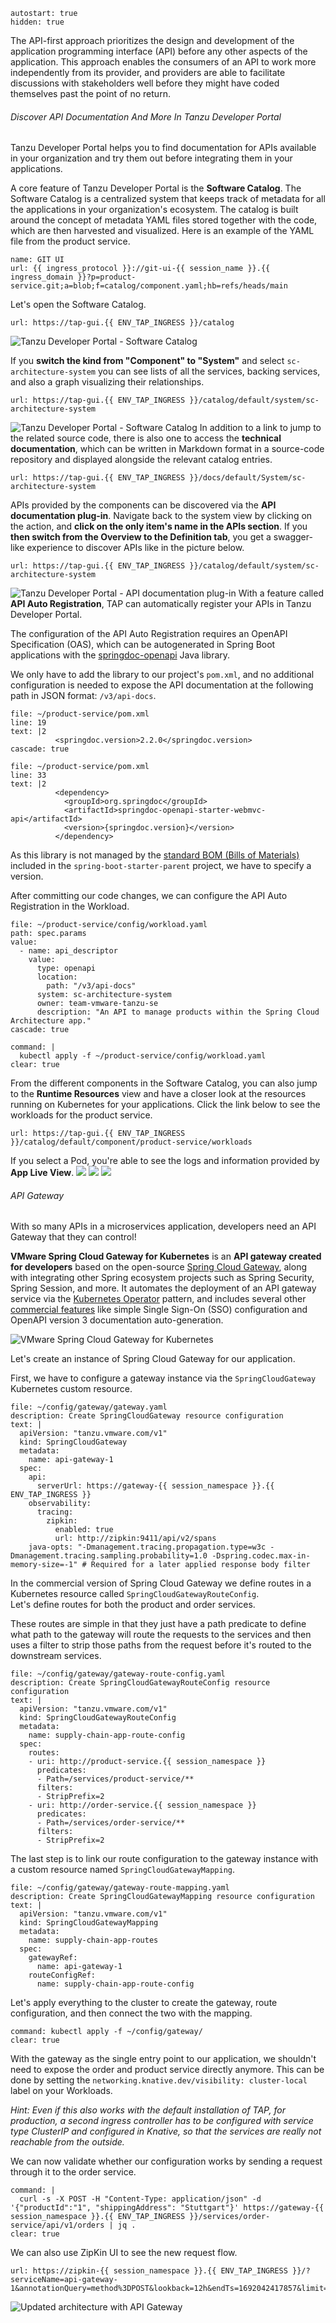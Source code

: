```terminal:interrupt
autostart: true
hidden: true
```

The API-first approach prioritizes the design and development of the application programming interface (API) before any other aspects of the application. 
This approach enables the consumers of an API to work more independently from its provider, and providers are able to facilitate discussions with stakeholders well before they might have coded themselves past the point of no return.

###### Discover API Documentation And More In Tanzu Developer Portal

Tanzu Developer Portal helps you to find documentation for APIs available in your organization and try them out before integrating them in your applications.

A core feature of Tanzu Developer Portal is the **Software Catalog**. The Software Catalog is a centralized system that keeps track of metadata for all the applications in your organization's ecosystem. The catalog is built around the concept of metadata YAML files stored together with the code, which are then harvested and visualized.
Here is an example of the YAML file from the product service.
```dashboard:reload-dashboard
name: GIT UI
url: {{ ingress_protocol }}://git-ui-{{ session_name }}.{{ ingress_domain }}?p=product-service.git;a=blob;f=catalog/component.yaml;hb=refs/heads/main
```
Let's open the Software Catalog.

```dashboard:open-url
url: https://tap-gui.{{ ENV_TAP_INGRESS }}/catalog
```

![Tanzu Developer Portal - Software Catalog](../images/dev-portal-catalog.png)

If you **switch the kind from "Component" to "System"** and select `sc-architecture-system` you can see lists of all the services, backing services, and also a graph visualizing their relationships.
```dashboard:open-url
url: https://tap-gui.{{ ENV_TAP_INGRESS }}/catalog/default/system/sc-architecture-system
```
![Tanzu Developer Portal - Software Catalog](../images/dev-portal-system.png)
In addition to a link to jump to the related source code, there is also one to access the **technical documentation**, which can be written in Markdown format in a source-code repository and displayed alongside the relevant catalog entries.
```dashboard:open-url
url: https://tap-gui.{{ ENV_TAP_INGRESS }}/docs/default/System/sc-architecture-system
```

APIs provided by the components can be discovered via the **API documentation plug-in**. Navigate back to the system view by clicking on the action, and **click on the only item's name in the APIs section**. If you **then switch from the Overview to the Definition tab**, you get a swagger-like experience to discover APIs like in the picture below.
```dashboard:open-url
url: https://tap-gui.{{ ENV_TAP_INGRESS }}/catalog/default/system/sc-architecture-system
```
![Tanzu Developer Portal - API documentation plug-in](../images/dev-portal-api.png)
With a feature called **API Auto Registration**, TAP can automatically register your APIs in Tanzu Developer Portal.

The configuration of the API Auto Registration requires an OpenAPI Specification (OAS), which can be autogenerated in Spring Boot applications with the [springdoc-openapi](https://springdoc.org) Java library.

We only have to add the library to our project's `pom.xml`, and no additional configuration is needed to expose the API documentation at the following path in JSON format: `/v3/api-docs`.
```editor:insert-lines-before-line
file: ~/product-service/pom.xml
line: 19
text: |2
          <springdoc.version>2.2.0</springdoc.version>
cascade: true
```
```editor:insert-lines-before-line
file: ~/product-service/pom.xml
line: 33
text: |2
          <dependency>
            <groupId>org.springdoc</groupId>
            <artifactId>springdoc-openapi-starter-webmvc-api</artifactId>
            <version>{springdoc.version}</version>
          </dependency>
```
As this library is not managed by the [standard BOM (Bills of Materials)](https://github.com/spring-projects/spring-boot/blob/main/spring-boot-project/spring-boot-dependencies/build.gradle) included in the `spring-boot-starter-parent` project, we have to specify a version.

After committing our code changes, we can configure the API Auto Registration in the Workload.
```editor:insert-value-into-yaml
file: ~/product-service/config/workload.yaml
path: spec.params
value:
  - name: api_descriptor
    value:
      type: openapi
      location:
        path: "/v3/api-docs"
      system: sc-architecture-system
      owner: team-vmware-tanzu-se
      description: "An API to manage products within the Spring Cloud Architecture app."
cascade: true
```
```terminal:execute
command: |
  kubectl apply -f ~/product-service/config/workload.yaml
clear: true
```

From the different components in the Software Catalog, you can also jump to the **Runtime Resources** view and have a closer look at the resources running on Kubernetes for your applications. Click the link below to see the workloads for the product service.
```dashboard:open-url
url: https://tap-gui.{{ ENV_TAP_INGRESS }}/catalog/default/component/product-service/workloads
```

If you select a Pod, you're able to see the logs and information provided by **App Live View**.
![](../images/product-service-pod.png)
![](../images/pod-logs.png)
![](../images/app-live-view.png)

###### API Gateway

With so many APIs in a microservices application, developers need an API Gateway that they can control!

**VMware Spring Cloud Gateway for Kubernetes** is an **API gateway created for developers** based on the open-source [Spring Cloud Gateway](https://spring.io/projects/spring-cloud-gateway), along with integrating other Spring ecosystem projects such as Spring Security, Spring Session, and more. It automates the deployment of an API gateway service via the [Kubernetes Operator](https://kubernetes.io/docs/concepts/extend-kubernetes/operator/) pattern, and includes several other [commercial features](https://docs.vmware.com/en/VMware-Spring-Cloud-Gateway-for-Kubernetes/2.0/scg-k8s/GUID-index.html#key-features) like simple Single Sign-On (SSO) configuration and OpenAPI version 3 documentation auto-generation.

![VMware Spring Cloud Gateway for Kubernetes](../images/scg-for-k8s.png)

Let's create an instance of Spring Cloud Gateway for our application.

First, we have to configure a gateway instance via the `SpringCloudGateway` Kubernetes custom resource.
```editor:append-lines-to-file
file: ~/config/gateway/gateway.yaml
description: Create SpringCloudGateway resource configuration
text: |
  apiVersion: "tanzu.vmware.com/v1"
  kind: SpringCloudGateway
  metadata:
    name: api-gateway-1
  spec:
    api:
      serverUrl: https://gateway-{{ session_namespace }}.{{ ENV_TAP_INGRESS }}
    observability:
      tracing:
        zipkin:
          enabled: true
          url: http://zipkin:9411/api/v2/spans
    java-opts: "-Dmanagement.tracing.propagation.type=w3c -Dmanagement.tracing.sampling.probability=1.0 -Dspring.codec.max-in-memory-size=-1" # Required for a later applied response body filter
```

In the commercial version of Spring Cloud Gateway we define routes in a Kubernetes resource called `SpringCloudGatewayRouteConfig`.  
Let's define routes for both the product and order services.

These routes are simple in that they just have a path predicate to define what path to the gateway will route the requests to the services and then uses a filter to strip those paths from the request before it's routed to the downstream services.

```editor:append-lines-to-file
file: ~/config/gateway/gateway-route-config.yaml
description: Create SpringCloudGatewayRouteConfig resource configuration
text: |
  apiVersion: "tanzu.vmware.com/v1"
  kind: SpringCloudGatewayRouteConfig
  metadata:
    name: supply-chain-app-route-config
  spec:
    routes:
    - uri: http://product-service.{{ session_namespace }}
      predicates:
      - Path=/services/product-service/**
      filters:
      - StripPrefix=2
    - uri: http://order-service.{{ session_namespace }}
      predicates:
      - Path=/services/order-service/**
      filters:
      - StripPrefix=2
```

The last step is to link our route configuration to the gateway instance with a custom resource named `SpringCloudGatewayMapping`. 

```editor:append-lines-to-file
file: ~/config/gateway/gateway-route-mapping.yaml
description: Create SpringCloudGatewayMapping resource configuration
text: |
  apiVersion: "tanzu.vmware.com/v1"
  kind: SpringCloudGatewayMapping
  metadata:
    name: supply-chain-app-routes
  spec:
    gatewayRef:
      name: api-gateway-1
    routeConfigRef:
      name: supply-chain-app-route-config
```

Let's apply everything to the cluster to create the gateway, route configuration, and then connect the two with the mapping.
```terminal:execute
command: kubectl apply -f ~/config/gateway/
clear: true
```

With the gateway as the single entry point to our application, we shouldn't need to expose the order and product service directly anymore. This can be done by setting the `networking.knative.dev/visibility: cluster-local` label on your Workloads. 

*Hint: Even if this also works with the default installation of TAP, for production, a second ingress controller has to be configured with service type ClusterIP and configured in Knative, so that the services are really not reachable from the outside.*

We can now validate whether our configuration works by sending a request through it to the order service. 
```terminal:execute
command: |
  curl -s -X POST -H "Content-Type: application/json" -d '{"productId":"1", "shippingAddress": "Stuttgart"}' https://gateway-{{ session_namespace }}.{{ ENV_TAP_INGRESS }}/services/order-service/api/v1/orders | jq .
clear: true
```
We can also use ZipKin UI to see the new request flow.
```dashboard:open-url
url: https://zipkin-{{ session_namespace }}.{{ ENV_TAP_INGRESS }}/?serviceName=api-gateway-1&annotationQuery=method%3DPOST&lookback=12h&endTs=1692042417857&limit=100
```

![Updated architecture with API Gateway](../images/microservice-architecture-gateway.png)
